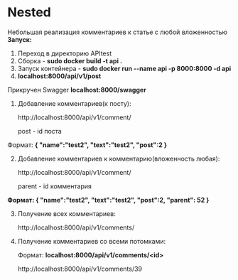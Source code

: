 # Nested
Небольшая реализация комментариев к статье с любой вложенностью
<b>Запуск:</b>
1. Переход в директорию APItest
2. Сборка - <b>sudo docker build -t api .</b>
3. Запуск контейнера - <b>sudo docker run --name api -p 8000:8000 -d api</b>
4. <b>localhost:8000/api/v1/post</b>


Прикручен Swagger
<b>localhost:8000/swagger</b>



1. Добавление комментариев(к посту):
 
   http://localhost:8000/api/v1/comment/
   
   post - id поста

Формат:
<b>
{
"name":"test2",
"text":"test2",
"post":2
}
  </b>
  
2. Добавление комментариев к комментарию(вложенность любая):

   http://localhost:8000/api/v1/comment/
   
   parent - id комментария

<b>
Формат:
{
"name":"test2",
"text":"test2",
"post":2,
"parent": 52
}
 </b>
 
 3. Получение всех комментариев:
 
    http://localhost:8000/api/v1/comments/
    
 4. Получение комментариев со всеми потомками:
   
    Формат:
    <b>localhost:8000/api/v1/comments/\<id></b>
 
    http://localhost:8000/api/v1/comments/39


 
 
 
 
 
